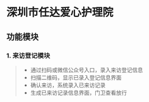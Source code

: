 # 深圳市任达爱心护理院
## 功能模块
### 1. 来访登记模块
> - 通过扫码或微信公众号入口，录入来访登记信息
> - 扫描二维码，显示已录入登记信息界面
> - 确认来访，系统录入已来访记录
> - 生成已来访记录信息界面，门卫查看放行

